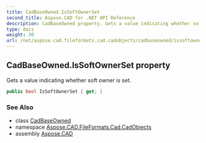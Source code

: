 ```yaml
---
title: CadBaseOwned.IsSoftOwnerSet
second_title: Aspose.CAD for .NET API Reference
description: CadBaseOwned property. Gets a value indicating whether soft owner is set
type: docs
weight: 30
url: /net/aspose.cad.fileformats.cad.cadobjects/cadbaseowned/issoftownerset/
---
```

## CadBaseOwned.IsSoftOwnerSet property

Gets a value indicating whether soft owner is set.

```csharp
public bool IsSoftOwnerSet { get; }
```

### See Also

* class [CadBaseOwned](../)
* namespace [Aspose.CAD.FileFormats.Cad.CadObjects](../../cadbaseowned/)
* assembly [Aspose.CAD](../../../)


